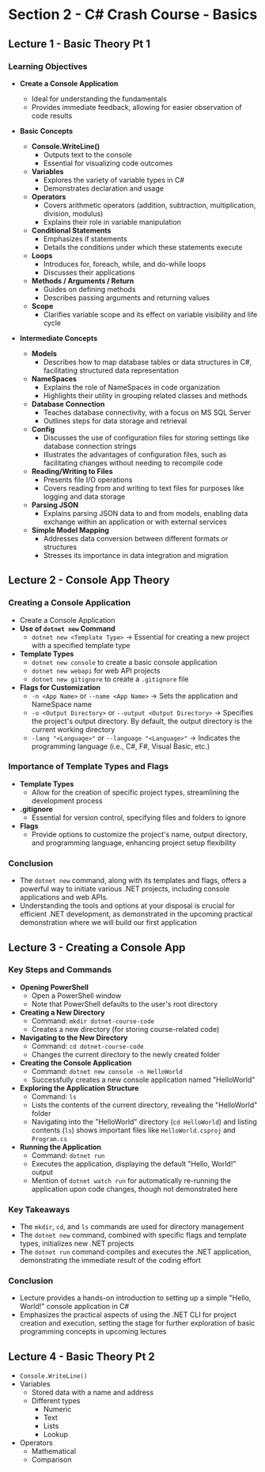 # Section 2 - C# Crash Course - Basics

## Lecture 1 - Basic Theory Pt 1

### Learning Objectives

- **Create a Console Application**
  - Ideal for understanding the fundamentals
  - Provides immediate feedback, allowing for easier observation of code results

- **Basic Concepts**
  - **Console.WriteLine()**
    - Outputs text to the console
    - Essential for visualizing code outcomes
  - **Variables**
    - Explores the variety of variable types in C#
    - Demonstrates declaration and usage
  - **Operators**
    - Covers arithmetic operators (addition, subtraction, multiplication, division, modulus)
    - Explains their role in variable manipulation
  - **Conditional Statements**
    - Emphasizes if statements
    - Details the conditions under which these statements execute
  - **Loops**
    - Introduces for, foreach, while, and do-while loops
    - Discusses their applications
  - **Methods / Arguments / Return**
    - Guides on defining methods
    - Describes passing arguments and returning values
  - **Scope**
    - Clarifies variable scope and its effect on variable visibility and life cycle

- **Intermediate Concepts**
  - **Models**
    - Describes how to map database tables or data structures in C#, facilitating structured data representation
  - **NameSpaces**
    - Explains the role of NameSpaces in code organization
    - Highlights their utility in grouping related classes and methods
  - **Database Connection**
    - Teaches database connectivity, with a focus on MS SQL Server
    - Outlines steps for data storage and retrieval
  - **Config**
    - Discusses the use of configuration files for storing settings like database connection strings
    - Illustrates the advantages of configuration files, such as facilitating changes without needing to recompile code
  - **Reading/Writing to Files**
    - Presents file I/O operations
    - Covers reading from and writing to text files for purposes like logging and data storage
  - **Parsing JSON**
    - Explains parsing JSON data to and from models, enabling data exchange within an application or with external services
  - **Simple Model Mapping**
    - Addresses data conversion between different formats or structures
    - Stresses its importance in data integration and migration

## Lecture 2 - Console App Theory

### Creating a Console Application

- Create a Console Application
- **Use of `dotnet new` Command**
  - `dotnet new <Template Type>` &rarr; Essential for creating a new project with a specified template type
- **Template Types**
  - `dotnet new console` to create a basic console application
  - `dotnet new webapi` for web API projects
  - `dotnet new gitignore` to create a `.gitignore` file
- **Flags for Customization**
  - `-n <App Name>` or `--name <App Name>` &rarr; Sets the application and NameSpace name
  - `-o <Output Directory>` or `--output <Output Directory>` &rarr; Specifies the project's output directory. By default, the output directory is the current working directory
  - `-lang "<Language>"` or `--language "<Language>"` &rarr; Indicates the programming language (i.e., C#, F#, Visual Basic, etc.)

### Importance of Template Types and Flags

- **Template Types**
  - Allow for the creation of specific project types, streamlining the development process
- **.gitignore**
  - Essential for version control, specifying files and folders to ignore
- **Flags**
  - Provide options to customize the project's name, output directory, and programming language, enhancing project setup flexibility


### Conclusion

- The `dotnet new` command, along with its templates and flags, offers a powerful way to initiate various .NET projects, including console applications and web APIs.
- Understanding the tools and options at your disposal is crucial for efficient .NET development, as demonstrated in the upcoming practical demonstration where we will build our first application

## Lecture 3 - Creating a Console App

### Key Steps and Commands

- **Opening PowerShell**
  - Open a PowerShell window
  - Note that PowerShell defaults to the user's root directory
- **Creating a New Directory**
  - Command: `mkdir dotnet-course-code`
  - Creates a new directory (for storing course-related code)
- **Navigating to the New Directory**
  - Command: `cd dotnet-course-code`
  - Changes the current directory to the newly created folder
- **Creating the Console Application**
  - Command: `dotnet new console -n HelloWorld`
  - Successfully creates a new console application named "HelloWorld"
- **Exploring the Application Structure**
  - Command: `ls`
  - Lists the contents of the current directory, revealing the "HelloWorld" folder
  - Navigating into the "HelloWorld" directory (`cd HelloWorld`) and listing contents (`ls`) shows important files like `HelloWorld.csproj` and `Program.cs`
- **Running the Application**
  - Command: `dotnet run`
  - Executes the application, displaying the default "Hello, World!" output
  - Mention of `dotnet watch run` for automatically re-running the application upon code changes, though not demonstrated here

### Key Takeaways

- The `mkdir`, `cd`, and `ls` commands are used for directory management
- The `dotnet new` command, combined with specific flags and template types, initializes new .NET projects
- The `dotnet run` command compiles and executes the .NET application, demonstrating the immediate result of the coding effort

### Conclusion

- Lecture provides a hands-on introduction to setting up a simple "Hello, World!" console application in C#
- Emphasizes the practical aspects of using the .NET CLI for project creation and execution, setting the stage for further exploration of basic programming concepts in upcoming lectures

## Lecture 4 - Basic Theory Pt 2

- `Console.WriteLine()`
- Variables
  - Stored data with a name and address
  - Different types
    - Numeric
    - Text
    - Lists
    - Lookup
- Operators
  - Mathematical
  - Comparison